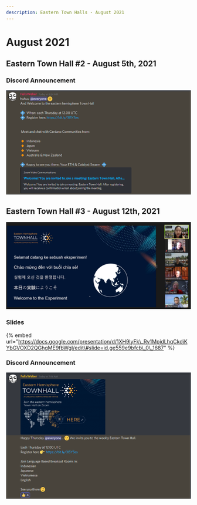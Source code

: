 ```yaml
---
description: Eastern Town Halls - August 2021
---
```


# August 2021

## Eastern Town Hall \#2 - August 5th, 2021

### Discord Announcement

![Welcome to the eastern hemisphere Town Hall](../.gitbook/assets/2021-08-05-7-.png)

## Eastern Town Hall \#3 - August 12th, 2021

![](../.gitbook/assets/2021-08-12-4-.png)

### Slides

{% embed url="https://docs.google.com/presentation/d/1XH9lyFk\_Rv1MpidLhqCkdjKYbGVOXD2QGhgME9fbWgI/edit\#slide=id.ge559e9bfcb\_0\_1687" %}

### Discord Announcement

![Eastern Town Hall Announcement](../.gitbook/assets/2021-08-12-11-.png)








